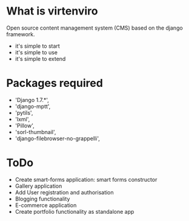 What is virtenviro
==================

Open source content management system (CMS) based on the django framework.

* it's simple to start
* it's simple to use
* it's simple to extend

Packages required
=================


* 'Django 1.7.*',
* 'django-mptt',
* 'pytils',
* 'lxml',
* 'Pillow',
* 'sorl-thumbnail',
* 'django-filebrowser-no-grappelli',


ToDo
====

* Create smart-forms application: smart forms constructor
* Gallery application
* Add User registration and authorisation
* Blogging functionality
* E-commerce application
* Create portfolio functionality as standalone app 